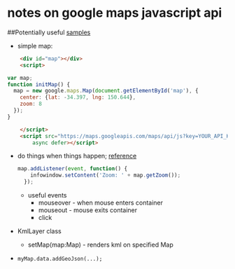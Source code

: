 # notes on google maps javascript api

##Potentially useful [samples](https://developers.google.com/maps/documentation/javascript/examples/)

* simple map:

```html
    <div id="map"></div>
    <script>

var map;
function initMap() {
  map = new google.maps.Map(document.getElementById('map'), {
    center: {lat: -34.397, lng: 150.644},
    zoom: 8
  });
}

    </script>
    <script src="https://maps.googleapis.com/maps/api/js?key=YOUR_API_KEY&callback=initMap"
        async defer></script>
```

* do things when things happen; [reference](https://developers.google.com/maps/documentation/javascript/3.exp/reference)

	```js
	map.addListener(event, function() {
	    infowindow.setContent('Zoom: ' + map.getZoom());
	  });
	```
	* useful events
		* mouseover - when mouse enters container
		* mouseout - mouse exits container
		* click

* KmlLayer class
	* setMap(map:Map) - renders kml on specified Map

* `myMap.data.addGeoJson(...);`
